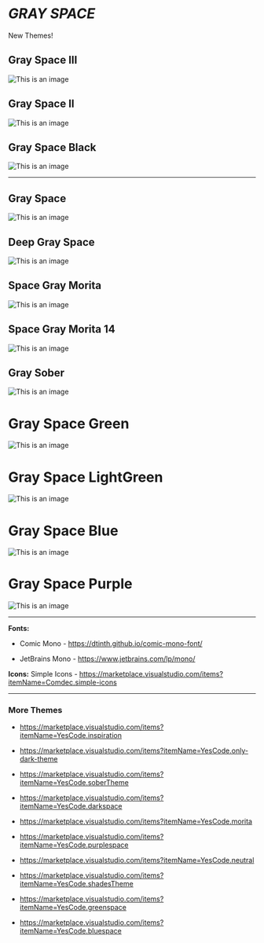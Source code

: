 # ***GRAY SPACE***

New Themes!
## Gray Space III
![This is an image](https://github.com/yesomac/grayspace/blob/master/img/gray-yellow.png?raw=true)

## Gray Space II
![This is an image](https://github.com/yesomac/grayspace/blob/master/img/grayII.png?raw=true)

## Gray Space Black
![This is an image](https://github.com/yesomac/grayspace/blob/master/img/grayspace_black.png?raw=true)

---

##  Gray Space
![This is an image](https://github.com/yesomac/grayspace/blob/master/img/grayspace.png?raw=true)

## Deep Gray Space 
![This is an image](https://github.com/yesomac/grayspace/blob/master/img/grayspacedeep.png?raw=true)

## Space Gray Morita 
![This is an image](https://github.com/yesomac/grayspace/blob/master/img/grayspacemorita.png?raw=true)

## Space Gray Morita 14
![This is an image](https://github.com/yesomac/grayspace/blob/master/img/grayspacemorita14.png?raw=true)

##  Gray Sober
![This is an image](https://github.com/yesomac/grayspace/blob/master/img/grayspacesober.png?raw=true)

# Gray Space Green
![This is an image](https://github.com/yesomac/grayspace/blob/master/img/grayspacegreen.png?raw=true)

# Gray Space LightGreen
![This is an image](https://github.com/yesomac/grayspace/blob/master/img/grayspacelightgreen.png?raw=true)

# Gray Space Blue
![This is an image](https://github.com/yesomac/grayspace/blob/master/img/grayspaceblue.png?raw=true)

# Gray Space Purple
![This is an image](https://github.com/yesomac/grayspace/blob/master/img/grayspacepurple.png?raw=true)


---
**Fonts:** 

  * Comic Mono - https://dtinth.github.io/comic-mono-font/

  * JetBrains Mono - https://www.jetbrains.com/lp/mono/

**Icons:** Simple Icons - https://marketplace.visualstudio.com/items?itemName=Comdec.simple-icons

---
### More Themes

* https://marketplace.visualstudio.com/items?itemName=YesCode.inspiration

* https://marketplace.visualstudio.com/items?itemName=YesCode.only-dark-theme

* https://marketplace.visualstudio.com/items?itemName=YesCode.soberTheme

* https://marketplace.visualstudio.com/items?itemName=YesCode.darkspace

* https://marketplace.visualstudio.com/items?itemName=YesCode.morita

* https://marketplace.visualstudio.com/items?itemName=YesCode.purplespace

* https://marketplace.visualstudio.com/items?itemName=YesCode.neutral

* https://marketplace.visualstudio.com/items?itemName=YesCode.shadesTheme

* https://marketplace.visualstudio.com/items?itemName=YesCode.greenspace

* https://marketplace.visualstudio.com/items?itemName=YesCode.bluespace